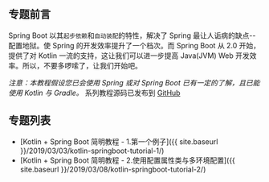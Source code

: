 ## 专题前言

Spring Boot 以其`起步依赖`和`自动装配`的特性，解决了 Spring 最让人诟病的缺点--配置地狱。使 Spring 的开发效率提升了一个档次。而 Spring Boot 从 2.0 开始，提供了对 Kotlin 一流的支持，这让我们可以进一步提高 Java(JVM) Web 开发效率。所以，不要多啰嗦了，让我们开始吧。

*注意：本教程假设您已会使用 Spring 或对 Spring Boot 已有一定的了解，且已能使用 Kotlin 与 Gradle。* 系列教程源码已发布到 [GitHub](https://github.com/echcz/kotlin-spring-boot-examples)

## 专题列表

* [Kotlin + Spring Boot 简明教程 - 1.第一个例子]({{ site.baseurl }}/2019/03/03/kotlin-springboot-tutorial-1/)
* [Kotlin + Spring Boot 简明教程 - 2.使用配置属性类与多环境配置]({{ site.baseurl }}/2019/03/08/kotlin-springboot-tutorial-2/)